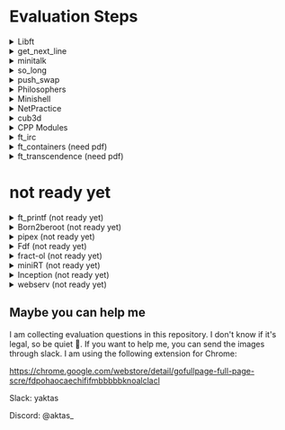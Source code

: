 </p>
<p align="center">
	<h1>Evaluation Steps</h1> 

<details>
  <summary>Libft</summary>
	</p>
	<p align="center">
	<img alt="Libft" src="https://raw.githubusercontent.com/yeaktas/42-evaluations/main/img/Libft-2023-07-25.png">
</details>

<details>
  <summary>get_next_line</summary>
	</p>
	<p align="center">
	<img alt="get_next_line" src="https://raw.githubusercontent.com/yeaktas/42-evaluations/main/img/get_next_line-2023-02-17.png">
</details>

<details>
  <summary>minitalk</summary>
	</p>
	<p align="center">
	<img alt="minitalk" src="https://raw.githubusercontent.com/yeaktas/42-evaluations/main/img/minitalk-2023-01-22.png">
</details>

<details>
  <summary>so_long</summary>
	</p>
	<p align="center">
	<img alt="so_long" src="https://raw.githubusercontent.com/yeaktas/42-evaluations/main/img/so_long-2023-06-22.png">
</details>

<details>
  <summary>push_swap</summary>
	</p>
	<p align="center">
	<img alt="push_swap" src="https://raw.githubusercontent.com/yeaktas/42-evaluations/main/img/push_swap-2023-06-21.png">
</details>

<details>
  <summary>Philosophers</summary>
	</p>
	<p align="center">
	<img alt="Philosophers" src="https://raw.githubusercontent.com/yeaktas/42-evaluations/main/img/philosophers-2023-02-24.png">
</details>

<details>
  <summary>Minishell</summary>
	</p>
	<p align="center">
	<img alt="Minishell" src="https://raw.githubusercontent.com/yeaktas/42-evaluations/main/img/minishell-2023-12-22.png">
</details>

<details>
  <summary>NetPractice</summary>
	</p>
	<p align="center">
	<img alt="NetPractice" src="https://raw.githubusercontent.com/yeaktas/42-evaluations/main/img/netpractice-2023-01-22.png">
</details>

<details>
  <summary>cub3d</summary>
	</p>
	<p align="center">
	<img alt="cub3d" src="https://raw.githubusercontent.com/yeaktas/42-evaluations/main/img/cub3d-2023-02-02.png">
</details>

<details>
  <summary>CPP Modules</summary>
    <ul>
	<details>
  		<summary>CPP Module 00</summary>
		</p>
		<p align="center">
		<img alt="CPP Module 00" src="https://raw.githubusercontent.com/yeaktas/42-evaluations/main/img/cpp_module_00-2023-02-01.png">
	</details>
	<details>
  		<summary>CPP Module 01</summary>
		</p>
		<p align="center">
		<img alt="CPP Module 01" src="https://raw.githubusercontent.com/yeaktas/42-evaluations/main/img/cpp_module_01-2023-01-22.png">
	</details>
	<details>
  		<summary>CPP Module 02</summary>
		</p>
		<p align="center">
		<img alt="CPP Module 02" src="https://raw.githubusercontent.com/yeaktas/42-evaluations/main/img/cpp_module_02-2023-07-25.png">
	</details>
	<details>
  		<summary>CPP Module 03 (need pdf)</summary>
		</p>
		<p align="center">
		<img alt="CPP Module 03" src="https://raw.githubusercontent.com/yeaktas/42-evaluations/main/img/cpp_module_03-2023-06-05.png">
	</details>
	<details>
  		<summary>CPP Module 07 (need pdf)</summary>
		</p>
		<p align="center">
		<img alt="CPP Module 07" src="https://raw.githubusercontent.com/yeaktas/42-evaluations/main/img/cpp_module_07-2023-07-05.png">
	</details>
	<details>
  		<summary>CPP Module 08</summary>
		</p>
		<p align="center">
		<img alt="CPP Module 08" src="https://raw.githubusercontent.com/yeaktas/42-evaluations/main/img/cpp_module_08-2023-10-05.png">
	</details>
	<details>
		<summary>CPP Module 09</summary>
		</p>
		<p align="center">
		<img alt="CPP Module 09" src="https://raw.githubusercontent.com/yeaktas/42-evaluations/main/img/cpp_module_09-2023-07-07.png">
	</details>
	</ul>
</details>

<details>
  <summary>ft_irc</summary>
	</p>
	<p align="center">
	<img alt="ft_irc" src="https://raw.githubusercontent.com/yeaktas/42-evaluations/main/img/ft_irc-2023-06-23.png">
</details>

<details>
  <summary>ft_containers (need pdf)</summary>
	</p>
	<p align="center">
	<img alt="ft_containers" src="https://raw.githubusercontent.com/yeaktas/42-evaluations/main/img/ft_containers-2023-01-30.png">
</details>

<details>
  <summary>ft_transcendence (need pdf)</summary>
	</p>
	<p align="center">
	<img alt="ft_transcendence" src="https://raw.githubusercontent.com/yeaktas/42-evaluations/main/img/ft_transcendence-2023-07-05.png">
</details>

# not ready yet

<details>
  <summary>ft_printf (not ready yet)</summary>
	</p>
	<p align="center">
	<img alt="ft_printf" src="https://raw.githubusercontent.com/yeaktas/42-evaluations/main/img/help.jpg">
</details>

<details>
  <summary>Born2beroot (not ready yet)</summary>
	</p>
	<p align="center">
	<img alt="Born2beroot" src="https://raw.githubusercontent.com/yeaktas/42-evaluations/main/img/help.jpg">
</details>

<details>
  <summary>pipex (not ready yet)</summary>
	</p>
	<p align="center">
	<img alt="pipex" src="https://raw.githubusercontent.com/yeaktas/42-evaluations/main/img/help.jpg">
</details>

<details>
  <summary>Fdf (not ready yet)</summary>
	</p>
	<p align="center">
	<img alt="Fdf" src="https://raw.githubusercontent.com/yeaktas/42-evaluations/main/img/help.jpg">
</details>

<details>
  <summary>fract-ol (not ready yet)</summary>
	</p>
	<p align="center">
	<img alt="fract-ol" src="https://raw.githubusercontent.com/yeaktas/42-evaluations/main/img/help.jpg">
</details>

<details>
  <summary>miniRT (not ready yet)</summary>
	</p>
	<p align="center">
	<img alt="miniRT" src="https://raw.githubusercontent.com/yeaktas/42-evaluations/main/img/help.jpg">
</details>

<details>
  <summary>Inception (not ready yet)</summary>
	</p>
	<p align="center">
	<img alt="Inception" src="https://raw.githubusercontent.com/yeaktas/42-evaluations/main/img/help.jpg">
</details>

<details>
  <summary>webserv (not ready yet)</summary>
	</p>
	<p align="center">
	<img alt="webserv" src="https://raw.githubusercontent.com/yeaktas/42-evaluations/main/img/help.jpg">
</details>

## Maybe you can help me
I am collecting evaluation questions in this repository. I don't know if it's legal, so be quiet 🤫. If you want to help me, you can send the images through slack. I am using the following extension for Chrome:

https://chrome.google.com/webstore/detail/gofullpage-full-page-scre/fdpohaocaechififmbbbbbknoalclacl

Slack: yaktas

Discord: @aktas_